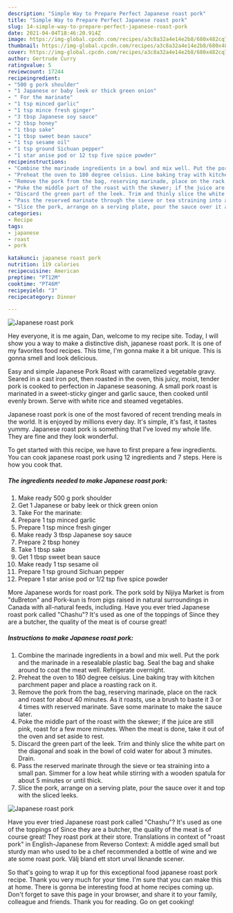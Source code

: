 ```yaml
---
description: "Simple Way to Prepare Perfect Japanese roast pork"
title: "Simple Way to Prepare Perfect Japanese roast pork"
slug: 14-simple-way-to-prepare-perfect-japanese-roast-pork
date: 2021-04-04T18:46:20.914Z
image: https://img-global.cpcdn.com/recipes/a3c8a32a4e14e2b8/680x482cq70/japanese-roast-pork-recipe-main-photo.jpg
thumbnail: https://img-global.cpcdn.com/recipes/a3c8a32a4e14e2b8/680x482cq70/japanese-roast-pork-recipe-main-photo.jpg
cover: https://img-global.cpcdn.com/recipes/a3c8a32a4e14e2b8/680x482cq70/japanese-roast-pork-recipe-main-photo.jpg
author: Gertrude Curry
ratingvalue: 5
reviewcount: 17244
recipeingredient:
- "500 g pork shoulder"
- "1 Japanese or baby leek or thick green onion"
- " For the marinate"
- "1 tsp minced garlic"
- "1 tsp mince fresh ginger"
- "3 tbsp Japanese soy sauce"
- "2 tbsp honey"
- "1 tbsp sake"
- "1 tbsp sweet bean sauce"
- "1 tsp sesame oil"
- "1 tsp ground Sichuan pepper"
- "1 star anise pod or 12 tsp five spice powder"
recipeinstructions:
- "Combine the marinade ingredients in a bowl and mix well. Put the pork and the marinade in a resealable plastic bag. Seal the bag and shake around to coat the meat well. Refrigerate overnight."
- "Preheat the oven to 180 degree celsius. Line baking tray with kitchen parchment paper and place a roasting rack on it."
- "Remove the pork from the bag, reserving marinade, place on the rack and roast for about 40 minutes. As it roasts, use a brush to baste it 3 or 4 times with reserved marinate. Save some marinate to make the sauce later."
- "Poke the middle part of the roast with the skewer; if the juice are still pink, roast for a few more minutes. When the meat is done, take it out of the oven and set aside to rest."
- "Discard the green part of the leek. Trim and thinly slice the white part on the diagonal and soak in the bowl of cold water for about 3 minutes. Drain."
- "Pass the reserved marinate through the sieve or tea straining into a small pan. Simmer for a low heat while stirring with a wooden spatula for about 5 minutes or until thick."
- "Slice the pork, arrange on a serving plate, pour the sauce over it and top with the sliced leeks."
categories:
- Recipe
tags:
- japanese
- roast
- pork

katakunci: japanese roast pork 
nutrition: 119 calories
recipecuisine: American
preptime: "PT12M"
cooktime: "PT46M"
recipeyield: "3"
recipecategory: Dinner

---
```



![Japanese roast pork](https://img-global.cpcdn.com/recipes/a3c8a32a4e14e2b8/680x482cq70/japanese-roast-pork-recipe-main-photo.jpg)

Hey everyone, it is me again, Dan, welcome to my recipe site. Today, I will show you a way to make a distinctive dish, japanese roast pork. It is one of my favorites food recipes. This time, I'm gonna make it a bit unique. This is gonna smell and look delicious.

Easy and simple Japanese Pork Roast with caramelized vegetable gravy. Seared in a cast iron pot, then roasted in the oven, this juicy, moist, tender pork is cooked to perfection in Japanese seasoning. A small pork roast is marinated in a sweet-sticky ginger and garlic sauce, then cooked until evenly brown. Serve with white rice and steamed vegetables.

Japanese roast pork is one of the most favored of recent trending meals in the world. It is enjoyed by millions every day. It's simple, it's fast, it tastes yummy. Japanese roast pork is something that I've loved my whole life. They are fine and they look wonderful.


To get started with this recipe, we have to first prepare a few ingredients. You can cook japanese roast pork using 12 ingredients and 7 steps. Here is how you cook that.

<!--inarticleads1-->

##### The ingredients needed to make Japanese roast pork:

1. Make ready 500 g pork shoulder
1. Get 1 Japanese or baby leek or thick green onion
1. Take  For the marinate:
1. Prepare 1 tsp minced garlic
1. Prepare 1 tsp mince fresh ginger
1. Make ready 3 tbsp Japanese soy sauce
1. Prepare 2 tbsp honey
1. Take 1 tbsp sake
1. Get 1 tbsp sweet bean sauce
1. Make ready 1 tsp sesame oil
1. Prepare 1 tsp ground Sichuan pepper
1. Prepare 1 star anise pod or 1/2 tsp five spice powder


More Japanese words for roast pork. The pork sold by Nijiya Market is from &#34;duBreton&#34; and Pork-kun is from pigs raised in natural surroundings in Canada with all-natural feeds, including. Have you ever tried Japanese roast pork called &#34;Chashu&#34;? It&#39;s used as one of the toppings of Since they are a butcher, the quality of the meat is of course great! 

<!--inarticleads2-->

##### Instructions to make Japanese roast pork:

1. Combine the marinade ingredients in a bowl and mix well. Put the pork and the marinade in a resealable plastic bag. Seal the bag and shake around to coat the meat well. Refrigerate overnight.
1. Preheat the oven to 180 degree celsius. Line baking tray with kitchen parchment paper and place a roasting rack on it.
1. Remove the pork from the bag, reserving marinade, place on the rack and roast for about 40 minutes. As it roasts, use a brush to baste it 3 or 4 times with reserved marinate. Save some marinate to make the sauce later.
1. Poke the middle part of the roast with the skewer; if the juice are still pink, roast for a few more minutes. When the meat is done, take it out of the oven and set aside to rest.
1. Discard the green part of the leek. Trim and thinly slice the white part on the diagonal and soak in the bowl of cold water for about 3 minutes. Drain.
1. Pass the reserved marinate through the sieve or tea straining into a small pan. Simmer for a low heat while stirring with a wooden spatula for about 5 minutes or until thick.
1. Slice the pork, arrange on a serving plate, pour the sauce over it and top with the sliced leeks.
<img src="//assets-global.cpcdn.com/assets/icons/button_play-2c75c40dde080a61004c1f40b05d8f140eaff45d7e9e6481dc71c63d2e7c4909.png" alt="Japanese roast pork">

Have you ever tried Japanese roast pork called &#34;Chashu&#34;? It&#39;s used as one of the toppings of Since they are a butcher, the quality of the meat is of course great! They roast pork at their store. Translations in context of &#34;roast pork&#34; in English-Japanese from Reverso Context: A middle aged small but sturdy man who used to be a chef recommended a bottle of wine and we ate some roast pork. Välj bland ett stort urval liknande scener. 

So that's going to wrap it up for this exceptional food japanese roast pork recipe. Thank you very much for your time. I'm sure that you can make this at home. There is gonna be interesting food at home recipes coming up. Don't forget to save this page in your browser, and share it to your family, colleague and friends. Thank you for reading. Go on get cooking!

